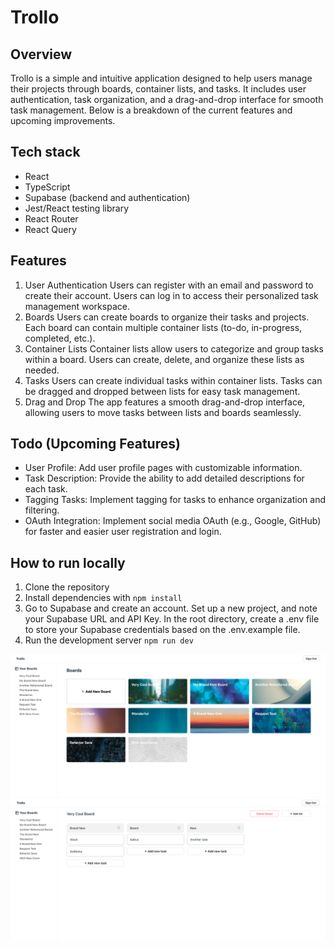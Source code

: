 # Trollo

## Overview

Trollo is a simple and intuitive application designed to help users manage their projects through boards, container lists, and tasks. It includes user authentication, task organization, and a drag-and-drop interface for smooth task management. Below is a breakdown of the current features and upcoming improvements.

## Tech stack

- React
- TypeScript
- Supabase (backend and authentication)
- Jest/React testing library
- React Router
- React Query

## Features

1. User Authentication
   Users can register with an email and password to create their account.
   Users can log in to access their personalized task management workspace.
2. Boards
   Users can create boards to organize their tasks and projects.
   Each board can contain multiple container lists (to-do, in-progress, completed, etc.).
3. Container Lists
   Container lists allow users to categorize and group tasks within a board.
   Users can create, delete, and organize these lists as needed.
4. Tasks
   Users can create individual tasks within container lists.
   Tasks can be dragged and dropped between lists for easy task management.
5. Drag and Drop
   The app features a smooth drag-and-drop interface, allowing users to move tasks between lists and boards seamlessly.

## Todo (Upcoming Features)

- User Profile: Add user profile pages with customizable information.
- Task Description: Provide the ability to add detailed descriptions for each task.
- Tagging Tasks: Implement tagging for tasks to enhance organization and filtering.
- OAuth Integration: Implement social media OAuth (e.g., Google, GitHub) for faster and easier user registration and login.

## How to run locally

1. Clone the repository
2. Install dependencies with `npm install`
3. Go to Supabase and create an account. Set up a new project, and note your Supabase URL and API Key. In the root directory, create a .env file to store your Supabase credentials based on the .env.example file.
4. Run the development server `npm run dev`

![overview](./screenshots/overview.png)
![board](./screenshots/board.png)

